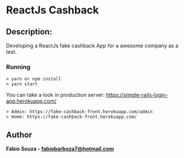 # ReactJs Cashback

## Description:
Developing a ReactJs fake cashback App for a awesome company as a test.

### Running
```
> yarn or npm install
> yarn start

```
You can take a look in production server: https://simple-rails-login-app.herokuapp.com/
```
> Admin: https://fake-cashback-front.herokuapp.com/admin
> Home: https://fake-cashback-front.herokuapp.com/
```

## Author

**Fábio Souza - fabiobarboza7@hotmail.com**
